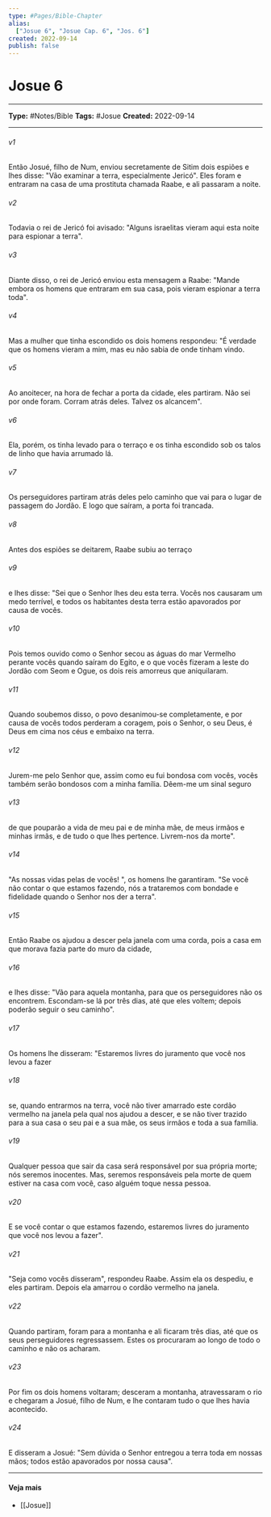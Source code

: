 ```yaml
---
type: #Pages/Bible-Chapter
alias:
  ["Josue 6", "Josue Cap. 6", "Jos. 6"]
created: 2022-09-14
publish: false
---
```


# Josue 6

---

**Type:** #Notes/Bible
**Tags:** #Josue
**Created:** 2022-09-14

---

###### v1
Então Josué, filho de Num, enviou secretamente de Sitim dois espiões e lhes disse: "Vão examinar a terra, especialmente Jericó". Eles foram e entraram na casa de uma prostituta chamada Raabe, e ali passaram a noite.
###### v2
Todavia o rei de Jericó foi avisado: "Alguns israelitas vieram aqui esta noite para espionar a terra".
###### v3
Diante disso, o rei de Jericó enviou esta mensagem a Raabe: "Mande embora os homens que entraram em sua casa, pois vieram espionar a terra toda".
###### v4
Mas a mulher que tinha escondido os dois homens respondeu: "É verdade que os homens vieram a mim, mas eu não sabia de onde tinham vindo.
###### v5
Ao anoitecer, na hora de fechar a porta da cidade, eles partiram. Não sei por onde foram. Corram atrás deles. Talvez os alcancem".
###### v6
Ela, porém, os tinha levado para o terraço e os tinha escondido sob os talos de linho que havia arrumado lá.
###### v7
Os perseguidores partiram atrás deles pelo caminho que vai para o lugar de passagem do Jordão. E logo que saíram, a porta foi trancada.
###### v8
Antes dos espiões se deitarem, Raabe subiu ao terraço
###### v9
e lhes disse: "Sei que o Senhor lhes deu esta terra. Vocês nos causaram um medo terrível, e todos os habitantes desta terra estão apavorados por causa de vocês.
###### v10
Pois temos ouvido como o Senhor secou as águas do mar Vermelho perante vocês quando saíram do Egito, e o que vocês fizeram a leste do Jordão com Seom e Ogue, os dois reis amorreus que aniquilaram.
###### v11
Quando soubemos disso, o povo desanimou-se completamente, e por causa de vocês todos perderam a coragem, pois o Senhor, o seu Deus, é Deus em cima nos céus e embaixo na terra.
###### v12
Jurem-me pelo Senhor que, assim como eu fui bondosa com vocês, vocês também serão bondosos com a minha família. Dêem-me um sinal seguro
###### v13
de que pouparão a vida de meu pai e de minha mãe, de meus irmãos e minhas irmãs, e de tudo o que lhes pertence. Livrem-nos da morte".
###### v14
"As nossas vidas pelas de vocês! ", os homens lhe garantiram. "Se você não contar o que estamos fazendo, nós a trataremos com bondade e fidelidade quando o Senhor nos der a terra".
###### v15
Então Raabe os ajudou a descer pela janela com uma corda, pois a casa em que morava fazia parte do muro da cidade,
###### v16
e lhes disse: "Vão para aquela montanha, para que os perseguidores não os encontrem. Escondam-se lá por três dias, até que eles voltem; depois poderão seguir o seu caminho".
###### v17
Os homens lhe disseram: "Estaremos livres do juramento que você nos levou a fazer
###### v18
se, quando entrarmos na terra, você não tiver amarrado este cordão vermelho na janela pela qual nos ajudou a descer, e se não tiver trazido para a sua casa o seu pai e a sua mãe, os seus irmãos e toda a sua família.
###### v19
Qualquer pessoa que sair da casa será responsável por sua própria morte; nós seremos inocentes. Mas, seremos responsáveis pela morte de quem estiver na casa com você, caso alguém toque nessa pessoa.
###### v20
E se você contar o que estamos fazendo, estaremos livres do juramento que você nos levou a fazer".
###### v21
"Seja como vocês disseram", respondeu Raabe. Assim ela os despediu, e eles partiram. Depois ela amarrou o cordão vermelho na janela.
###### v22
Quando partiram, foram para a montanha e ali ficaram três dias, até que os seus perseguidores regressassem. Estes os procuraram ao longo de todo o caminho e não os acharam.
###### v23
Por fim os dois homens voltaram; desceram a montanha, atravessaram o rio e chegaram a Josué, filho de Num, e lhe contaram tudo o que lhes havia acontecido.
###### v24
E disseram a Josué: "Sem dúvida o Senhor entregou a terra toda em nossas mãos; todos estão apavorados por nossa causa".


---

#### Veja mais

- [[Josue]]
